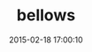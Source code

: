 ---
layout: post
title:  "bellows"
repo:   "dprince/bellows"
date:   2015-02-18 17:00:10
gemurl: http://github.com/dprince/bellows
---